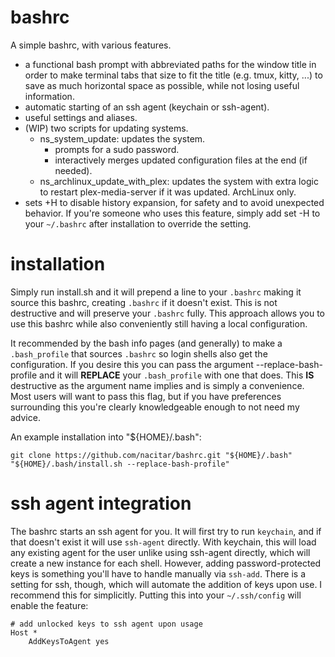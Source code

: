 bashrc
======

A simple bashrc, with various features.
- a functional bash prompt with abbreviated paths for the window title in order
to make terminal tabs that size to fit the title (e.g. tmux, kitty, ...) to
save as much horizontal space as possible, while not losing useful information.
- automatic starting of an ssh agent (keychain or ssh-agent).
- useful settings and aliases.
- (WIP) two scripts for updating systems.
  - ns\_system\_update: updates the system.
    - prompts for a sudo password.
    - interactively merges updated configuration files at the end (if needed).
  - ns\_archlinux\_update\_with\_plex: updates the system with extra logic to
    restart plex-media-server if it was updated.  ArchLinux only.
- sets +H to disable history expansion, for safety and to avoid unexpected
  behavior.  If you're someone who uses this feature, simply add set -H to
  your `~/.bashrc` after installation to override the setting.


installation
============

Simply run install.sh and it will prepend a line to your `.bashrc` making it
source this bashrc, creating `.bashrc` if it doesn't exist.  This is not
destructive and will preserve your `.bashrc` fully.  This approach allows you
to use this bashrc while also conveniently still having a local configuration.

It recommended by the bash info pages (and generally) to make a `.bash_profile`
that sources `.bashrc` so login shells also get the configuration.  If you desire
this you can pass the argument --replace-bash-profile and it will **REPLACE**
your `.bash_profile` with one that does.  This **IS** destructive as the
argument name implies and is simply a convenience.  Most users will want to
pass this flag, but if you have preferences surrounding this you're clearly
knowledgeable enough to not need my advice.

An example installation into "${HOME}/.bash":

```
git clone https://github.com/nacitar/bashrc.git "${HOME}/.bash"
"${HOME}/.bash/install.sh --replace-bash-profile"
```


ssh agent integration
=====================

The bashrc starts an ssh agent for you.  It will first try to run `keychain`,
and if that doesn't exist it will use `ssh-agent` directly.  With keychain,
this will load any existing agent for the user unlike using ssh-agent directly,
which will create a new instance for each shell.  However, adding
password-protected keys is something you'll have to handle manually via
`ssh-add`.  There is a setting for ssh, though, which will automate the
addition of keys upon use.  I recommend this for simplicitly. Putting this into
your `~/.ssh/config` will enable the feature:
```
# add unlocked keys to ssh agent upon usage
Host *
    AddKeysToAgent yes
```
